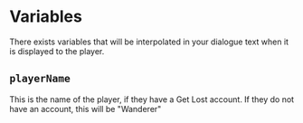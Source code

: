 # Variables

There exists variables that will be interpolated in your dialogue text when it
is displayed to the player.

## `playerName`

This is the name of the player, if they have a Get Lost account. If they do not
have an account, this will be "Wanderer"
